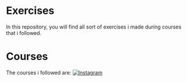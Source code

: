 # Exercises
In this repository, you will find all sort of exercises i made during courses that i followed.
# Courses
The courses i followed are:
[![Instagram](https://img.shields.io/badge/Instagram-%23E4405F.svg?logo=Instagram&logoColor=white)](https://instagram.com/iltarra)
